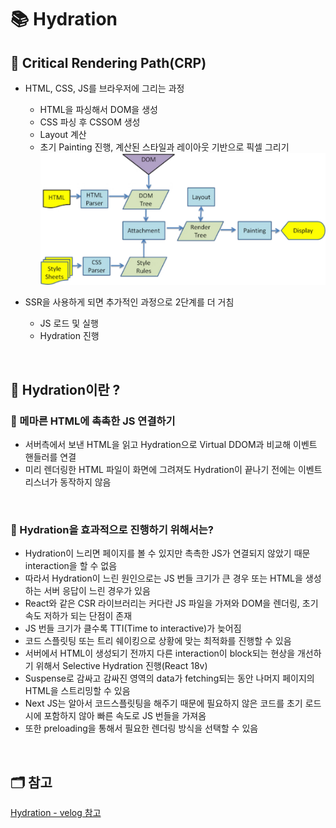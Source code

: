 # 📚 Hydration


## 📖 Critical Rendering Path(CRP)
- HTML, CSS, JS를 브라우저에 그리는 과정 
    * HTML을 파싱해서 DOM을 생성
    * CSS 파싱 후 CSSOM 생성
    * Layout 계산
    * 초기 Painting 진행, 계산된 스타일과 레이아웃 기반으로 픽셀 그리기 
![critical rendering path 도식](../React/images/crp.png)

- SSR을 사용하게 되면 추가적인 과정으로 2단계를 더 거침
    * JS 로드 및 실행
    * Hydration 진행

</br>

## 📖 Hydration이란 ?
### 📍 메마른 HTML에 촉촉한 JS 연결하기
- 서버측에서 보낸 HTML을 읽고 Hydration으로 Virtual DDOM과 비교해 이벤트 핸들러를 연결
- 미리 렌더링한 HTML 파일이 화면에 그려져도 Hydration이 끝나기 전에는 이벤트 리스너가 동작하지 않음

</br> 

### 📍 Hydration을 효과적으로 진행하기 위해서는?
- Hydration이 느리면 페이지를 볼 수 있지만 촉촉한 JS가 연결되지 않았기 때문 interaction을 할 수 없음
- 따라서 Hydration이 느린 원인으로는 JS 번들 크기가 큰 경우 또는 HTML을 생성하는 서버 응답이 느린 경우가 있음
- React와 같은 CSR 라이브러리는 커다란 JS 파일을 가져와 DOM을 렌더링, 초기 속도 저하가 되는 단점이 존재
- JS 번들 크기가 클수록 TTI(Time to interactive)가 늦어짐
- 코드 스플릿팅 또는 트리 쉐이킹으로 상황에 맞는 최적화를 진행할 수 있음
- 서버에서 HTML이 생성되기 전까지 다른 interaction이 block되는 현상을 개선하기 위해서 Selective Hydration 진행(React 18v)
- Suspense로 감싸고 감싸진 영역의 data가 fetching되는 동안 나머지 페이지의 HTML을 스트리밍할 수 있음
- Next JS는 알아서 코드스플릿팅을 해주기 때문에 필요하지 않은 코드를 초기 로드 시에 포함하지 않아 빠른 속도로 JS 번들을 가져옴
- 또한 preloading을 통해서 필요한 렌더링 방식을 선택할 수 있음

</br> 


## 🗂️ 참고
[Hydration - velog 참고](https://velog.io/@hamjw0122/Next.js-Hydration)